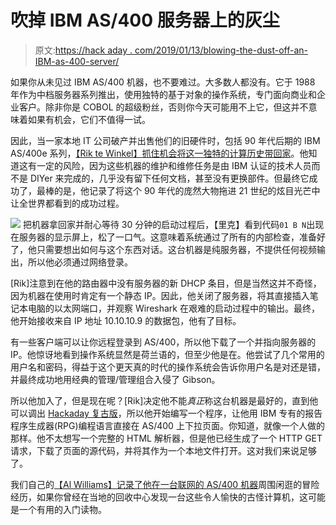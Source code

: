 # 吹掉 IBM AS/400 服务器上的灰尘

> 原文:[https://hack aday . com/2019/01/13/blowing-the-dust-off-an-IBM-as-400-server/](https://hackaday.com/2019/01/13/blowing-the-dust-off-of-an-ibm-as-400-server/)

如果你从未见过 IBM AS/400 机器，也不要难过。大多数人都没有。它于 1988 年作为中档服务器系列推出，使用独特的基于对象的操作系统，专门面向商业和企业客户。除非你是 COBOL 的超级粉丝，否则你今天可能用不上它，但这并不意味着如果有机会，它们不值得一试。

因此，当一家本地 IT 公司破产并出售他们的旧硬件时，包括 90 年代后期的 IBM AS/400e 系列，[【Rik te Winkel】抓住机会将这一独特的计算历史带回家](https://justanotherelectronicsblog.com/?p=503)。他知道这有一定的风险，因为这些机器的维护和维修任务是由 IBM 认证的技术人员而不是 DIYer 来完成的，几乎没有留下任何文档，甚至没有更换部件。但最终它成功了，最棒的是，他记录了将这个 90 年代的庞然大物拖进 21 世纪的炫目光芒中让全世界都看到的成功过程。

[![](../Images/f67a7e1cea20fe15260d18fa7e24ebaa.png)](https://hackaday.com/wp-content/uploads/2019/01/as400_detail.png) 把机器拿回家并耐心等待 30 分钟的启动过程后，【里克】看到代码`01 B N`出现在服务器的显示屏上，松了一口气。这意味着系统通过了所有的内部检查，准备好了，他只需要想出如何与这个东西对话。这台机器是纯服务器，不提供任何视频输出，所以他必须通过网络登录。

[Rik]注意到在他的路由器中没有服务器的新 DHCP 条目，但是当然这并不奇怪，因为机器在使用时肯定有一个静态 IP。因此，他关闭了服务器，将其直接插入笔记本电脑的以太网端口，并观察 Wireshark 在艰难的启动过程中的输出。最终，他开始接收来自 IP 地址 10.10.10.9 的数据包，他有了目标。

有一些客户端可以让你远程登录到 AS/400，所以他下载了一个并指向服务器的 IP。他惊讶地看到操作系统显然是荷兰语的，但至少他是在。他尝试了几个常用的用户名和密码，得益于这个更天真的时代的操作系统会告诉你用户名是对还是错，并最终成功地用经典的管理/管理组合入侵了 Gibson。

所以他加入了，但是现在呢？[Rik]决定他不能*真正*称这台机器是最好的，直到他可以调出 [Hackaday 复古版](http://retro.hackaday.com/)，所以他开始编写一个程序，让他用 IBM 专有的报告程序生成器(RPG)编程语言直接在 AS/400 上下拉页面。你知道，就像一个人做的那样。他不太想写一个完整的 HTML 解析器，但是他已经生成了一个 HTTP GET 请求，下载了页面的源代码，并将其作为一个本地文件打开。这对我们来说足够了。

我们自己的[【Al Williams】记录了他在一台联网的 AS/400 机器](https://hackaday.com/2017/07/12/game-like-it-is-1983/)周围闲逛的冒险经历，如果你曾经在当地的回收中心发现一台这些令人愉快的古怪计算机，这可能是一个有用的入门读物。
